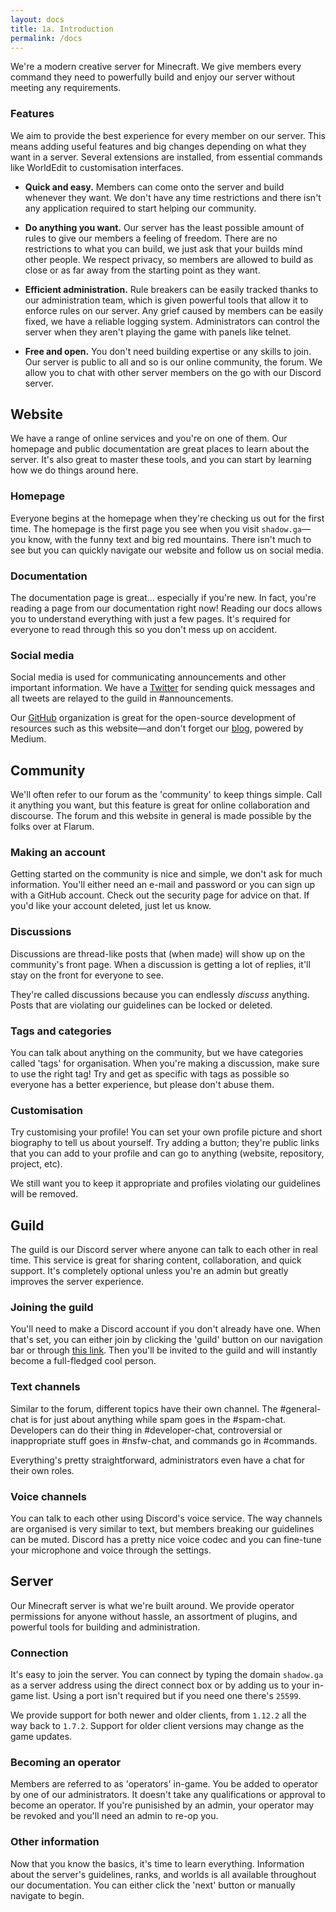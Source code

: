 ```yaml
---
layout: docs
title: 1a. Introduction
permalink: /docs
---
```

We're a modern creative server for Minecraft. We give members every command they need to powerfully build and enjoy our server without meeting any requirements.

### Features
We aim to provide the best experience for every member on our server. This means adding useful features and big changes depending on what they want in a server. Several extensions are installed, from essential commands like WorldEdit to customisation interfaces.

- **Quick and easy.** Members can come onto the server and build whenever they want. We don't have any time restrictions and there isn't any application required to start helping our community.

- **Do anything you want.** Our server has the least possible amount of rules to give our members a feeling of freedom. There are no restrictions to what you can build, we just ask that your builds mind other people. We respect privacy, so members are allowed to build as close or as far away from the starting point as they want.

- **Efficient administration.** Rule breakers can be easily tracked thanks to our administration team, which is given powerful tools that allow it to enforce rules on our server. Any grief caused by members can be easily fixed, we have a reliable logging system. Administrators can control the server when they aren't playing the game with panels like telnet.

- **Free and open.** You don't need building expertise or any skills to join. Our server is public to all and so is our online community, the forum. We allow you to chat with other server members on the go with our Discord server.

## Website
We have a range of online services and you're on one of them.
Our homepage and public documentation are great places to learn about the server.
It's also great to master these tools, and you can start by learning how we do things around here.

### Homepage
Everyone begins at the homepage when they're checking us out for the first time.
The homepage is the first page you see when you visit `shadow.ga`—you know, with the funny text and big red mountains.
There isn't much to see but you can quickly navigate our website and follow us on social media.

### Documentation
The documentation page is great... especially if you're new.
In fact, you're reading a page from our documentation right now!
Reading our docs allows you to understand everything with just a few pages.
It's required for everyone to read through this so you don't mess up on accident.

### Social media
Social media is used for communicating announcements and other important information.
We have a [Twitter](/twitter) for sending quick messages and all tweets are relayed to the guild in #announcements.

Our [GitHub](/github) organization is great for the open-source development of resources such as this website—and don't forget our [blog](/blog), powered by Medium. 

## Community
We'll often refer to our forum as the 'community' to keep things simple.
Call it anything you want, but this feature is great for online collaboration and discourse.
The forum and this website in general is made possible by the folks over at Flarum.

### Making an account
Getting started on the community is nice and simple, we don't ask for much information.
You'll either need an e-mail and password or you can sign up with a GitHub account.
Check out the security page for advice on that.
If you'd like your account deleted, just let us know.

### Discussions
Discussions are thread-like posts that (when made) will show up on the community's front page.
When a discussion is getting a lot of replies, it'll stay on the front for everyone to see.

They're called discussions because you can endlessly *discuss* anything.
Posts that are violating our guidelines can be locked or deleted.

### Tags and categories
You can talk about anything on the community, but we have categories called 'tags' for organisation.
When you're making a discussion, make sure to use the right tag!
Try and get as specific with tags as possible so everyone has a better experience, but please don't abuse them.

### Customisation
Try customising your profile!
You can set your own profile picture and short biography to tell us about yourself.
Try adding a button; they're public links that you can add to your profile and can go to anything (website, repository, project, etc).

We still want you to keep it appropriate and profiles violating our guidelines will be removed.

## Guild
The guild is our Discord server where anyone can talk to each other in real time.
This service is great for sharing content, collaboration, and quick support.
It's completely optional unless you're an admin but greatly improves the server experience.

### Joining the guild
You'll need to make a Discord account if you don't already have one.
When that's set, you can either join by clicking the 'guild' button on our navigation bar or through [this link](/guild).
Then you'll be invited to the guild and will instantly become a full-fledged cool person.

### Text channels
Similar to the forum, different topics have their own channel.
The #general-chat is for just about anything while spam goes in the #spam-chat.
Developers can do their thing in #developer-chat, controversial or inappropriate stuff goes in #nsfw-chat, and commands go in #commands.

Everything's pretty straightforward, administrators even have a chat for their own roles.

### Voice channels
You can talk to each other using Discord's voice service.
The way channels are organised is very similar to text, but members breaking our guidelines can be muted.
Discord has a pretty nice voice codec and you can fine-tune your microphone and voice through the settings.

## Server
Our Minecraft server is what we're built around.
We provide operator permissions for anyone without hassle, an assortment of plugins, and powerful tools for building and administration.

### Connection
It's easy to join the server.
You can connect by typing the domain `shadow.ga` as a server address using the direct connect box or by adding us to your in-game list.
Using a port isn't required but if you need one there's `25599`.

We provide support for both newer and older clients, from `1.12.2` all the way back to `1.7.2`.
Support for older client versions may change as the game updates.

### Becoming an operator
Members are referred to as 'operators' in-game.
You be added to operator by one of our administrators.
It doesn't take any qualifications or approval to become an operator.
If you're punisished by an admin, your operator may be revoked and you'll need an admin to re-op you.

### Other information
Now that you know the basics, it's time to learn everything.
Information about the server's guidelines, ranks, and worlds is all available throughout our documentation.
You can either click the 'next' button or manually navigate to begin.
